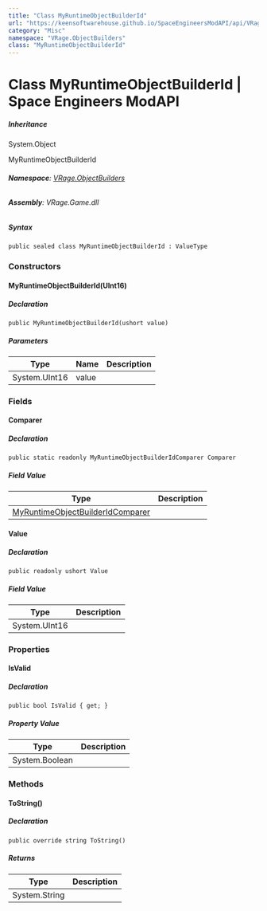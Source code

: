 ```yaml
---
title: "Class MyRuntimeObjectBuilderId"
url: "https://keensoftwarehouse.github.io/SpaceEngineersModAPI/api/VRage.ObjectBuilders.MyRuntimeObjectBuilderId.html"
category: "Misc"
namespace: "VRage.ObjectBuilders"
class: "MyRuntimeObjectBuilderId"
---
```


# Class MyRuntimeObjectBuilderId | Space Engineers ModAPI

##### Inheritance

System.Object

MyRuntimeObjectBuilderId

###### **Namespace**: [VRage.ObjectBuilders](https://keensoftwarehouse.github.io/SpaceEngineersModAPI/api/VRage.ObjectBuilders.html)

###### **Assembly**: VRage.Game.dll

##### Syntax

```
public sealed class MyRuntimeObjectBuilderId : ValueType
```

### Constructors

#### MyRuntimeObjectBuilderId(UInt16)

##### Declaration

```
public MyRuntimeObjectBuilderId(ushort value)
```

##### Parameters

| Type | Name | Description |
| --- | --- | --- |
| System.UInt16 | value |     |

### Fields

#### Comparer

##### Declaration

```
public static readonly MyRuntimeObjectBuilderIdComparer Comparer
```

##### Field Value

| Type | Description |
| --- | --- |
| [MyRuntimeObjectBuilderIdComparer](https://keensoftwarehouse.github.io/SpaceEngineersModAPI/api/VRage.ObjectBuilders.MyRuntimeObjectBuilderIdComparer.html) |     |

#### Value

##### Declaration

```
public readonly ushort Value
```

##### Field Value

| Type | Description |
| --- | --- |
| System.UInt16 |     |

### Properties

#### IsValid

##### Declaration

```
public bool IsValid { get; }
```

##### Property Value

| Type | Description |
| --- | --- |
| System.Boolean |     |

### Methods

#### ToString()

##### Declaration

```
public override string ToString()
```

##### Returns

| Type | Description |
| --- | --- |
| System.String |     |